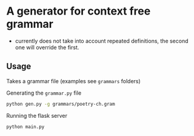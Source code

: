 # A generator for context free grammar

- currently does not take into account repeated definitions, the second one will override the first. 

## Usage

Takes a grammar file (examples see `grammars` folders)

Generating the `grammar.py` file
```sh
python gen.py -g grammars/poetry-ch.gram
```

Running the flask server
```
python main.py
```